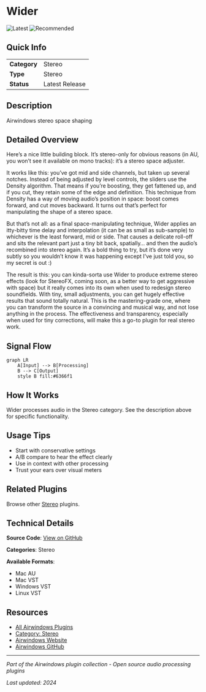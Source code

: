 # Wider

![Latest](https://img.shields.io/badge/-Latest-10b981) ![Recommended](https://img.shields.io/badge/-Recommended-6366f1)

## Quick Info

| | |
|---|---|
| **Category** | Stereo |
| **Type** | Stereo |
| **Status** | Latest Release |

## Description

Airwindows stereo space shaping

## Detailed Overview

Here’s a nice little building block. It’s stereo-only for obvious reasons (in AU, you won’t see it available on mono tracks): it’s a stereo space adjuster.

It works like this: you’ve got mid and side channels, but taken up several notches. Instead of being adjusted by level controls, the sliders use the Density algorithm. That means if you’re boosting, they get fattened up, and if you cut, they retain some of the edge and definition. This technique from Density has a way of moving audio’s position in space: boost comes forward, and cut moves backward. It turns out that’s perfect for manipulating the shape of a stereo space.

But that’s not all: as a final space-manipulating technique, Wider applies an itty-bitty time delay and interpolation (it can be as small as sub-sample) to whichever is the least forward, mid or side. That causes a delicate roll-off and sits the relevant part just a tiny bit back, spatially… and then the audio’s recombined into stereo again. It’s a bold thing to try, but it’s done very subtly so you wouldn’t know it was happening except I’ve just told you, so my secret is out :)

The result is this: you can kinda-sorta use Wider to produce extreme stereo effects (look for StereoFX, coming soon, as a better way to get aggressive with space) but it really comes into its own when used to redesign stereo soundfields. With tiny, small adjustments, you can get hugely effective results that sound totally natural. This is the mastering-grade one, where you can transform the source in a convincing and musical way, and not lose anything in the process. The effectiveness and transparency, especially when used for tiny corrections, will make this a go-to plugin for real stereo work.

## Signal Flow

```mermaid
graph LR
    A[Input] --> B[Processing]
    B --> C[Output]
    style B fill:#6366f1
```

## How It Works

Wider processes audio in the Stereo category. See the description above for specific functionality.

## Usage Tips

- Start with conservative settings
- A/B compare to hear the effect clearly
- Use in context with other processing
- Trust your ears over visual meters


## Related Plugins

Browse other [Stereo](../categories/stereo.md) plugins.


## Technical Details

**Source Code**: [View on GitHub](https://github.com/airwindows/airwindows/tree/master/plugins/LinuxVST/src/Wider)

**Categories**: Stereo

**Available Formats**:
- Mac AU
- Mac VST
- Windows VST
- Linux VST

## Resources

- [All Airwindows Plugins](../../README.md)
- [Category: Stereo](../categories/stereo.md)
- [Airwindows Website](https://www.airwindows.com)
- [Airwindows GitHub](https://github.com/airwindows/airwindows)

---

*Part of the Airwindows plugin collection - Open source audio processing plugins*

*Last updated: 2024*
